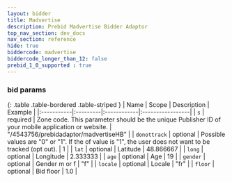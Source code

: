 ```yaml
---
layout: bidder
title: Madvertise
description: Prebid Madvertise Bidder Adaptor
top_nav_section: dev_docs
nav_section: reference
hide: true
biddercode: madvertise
biddercode_longer_than_12: false
prebid_1_0_supported : true
---
```


### bid params

{: .table .table-bordered .table-striped }
| Name | Scope | Description | Example |
|:-----------|:---------|:------------|:-----------------|
| `s` | required | Zone code. This parameter should be the unique Publisher ID of your mobile application or website. | "/4543756/prebidadaptor/madvertiseHB" |
| `donottrack` | optional | Possible values are "0" or "1". If the of value is "1", the user does not want to be tracked (opt out). | 1 |
| `lat` | optional | Latitude | 48.866667 |
| `long` | optional | Longitude | 2.333333 |
| `age` | optional | Age | 19 |
| `gender` | optional | Gender m or f | "f" |
| `locale` | optional | Locale | "fr" |
| `floor` | optional | Bid floor | 1.0 |
